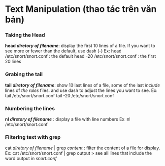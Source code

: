 # Text Manipulation (thao tác trên văn bản)

### Taking the Head
**head *diretory of filename***: display the first 10 lines of a file. If you want to see more or fewer than the default, use dash (-)
   Ex: head /etc/snort/snort.conf : the default
       head -20 /etc/snort/snort.conf : the first 20 lines
       
### Grabing the tail
**tail *diretory of filename***: show 10 last lines of a file, some of the last *include* lines of *the rules* files. and use dash to adjust the lines you want to see.
   Ex: tail /etc/snort/snort.conf
       tail -20 /etc/snort/snort.conf

### Numbering the lines
**nl *diretory of filename*** : display a file with line numbers
    Ex: nl /etc/snort/snort.conf
    
### Filtering text with grep
cat *diretory of filename* | grep *content* : filter the content of a file for display.
Ex: cat /etc/snort/snort.conf | grep output
    > see all lines that include the word output in *snort.conf*

   
